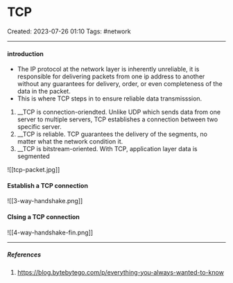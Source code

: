 # TCP
Created: 2023-07-26 01:10
Tags:  #network 
____

#### introduction
* The IP protocol at the network layer is inherently unreliable, it is responsible for delivering packets from one ip address to another without any guarantees for delivery, order, or even completeness of the data in the packet.
* This is where TCP steps in to ensure reliable data transmisssion.

1. __TCP is connection-oriendted. Unlike UDP which sends data from one server to multiple servers, TCP establishes a connection between two specific server.
2. __TCP is reliable. TCP guarantees the delivery of the segments, no matter what the network condition it.
3. __TCP is bitstream-oriented. With TCP, application layer data is segmented


![[tcp-packet.jpg]]

#### Establish a TCP connection

![[3-way-handshake.png]]

#### Clsing a TCP connection
![[4-way-handshake-fin.png]]

_____
##### References
1. https://blog.bytebytego.com/p/everything-you-always-wanted-to-know

